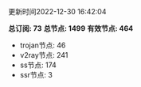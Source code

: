 更新时间2022-12-30 16:42:04

**总订阅: 73**
**总节点: 1499**
**有效节点: 464**
- trojan节点: 46
- v2ray节点: 241
- ss节点: 174
- ssr节点: 3
